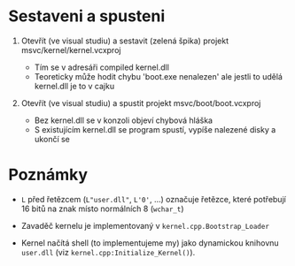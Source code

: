 # Sestaveni a spusteni

1) Otevřít (ve visual studiu) a sestavit (zelená špika) projekt
msvc/kernel/kernel.vcxproj
	- Tím se v adresáři compiled kernel.dll
	- Teoreticky může hodit chybu 'boot.exe nenalezen' ale jestli to 
udělá kernel.dll je to v cajku

2) Otevřít (ve visual studiu) a spustit projekt msvc/boot/boot.vcxproj
	- Bez kernel.dll se v konzoli objeví chybová hláška
	- S existujícím kernel.dll se program spustí, vypíše nalezené 
disky a ukončí se

# Poznámky

 - `L` před řetězcem (`L"user.dll"`, `L'0'`, ...) označuje řetězce, které potřebují 16 bitů na znak místo normálních 8 (`wchar_t`)

 - Zavaděč kernelu je implementovaný v `kernel.cpp.Bootstrap_Loader`

 - Kernel načítá shell (to implementujeme my) jako dynamickou knihovnu `user.dll` (viz `kernel.cpp:Initialize_Kernel()`).
